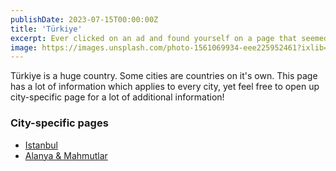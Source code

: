 ```yaml
---
publishDate: 2023-07-15T00:00:00Z
title: 'Türkiye'
excerpt: Ever clicked on an ad and found yourself on a page that seemed to really want you to do something? Congratulations, you've landed on a Landing Page!
image: https://images.unsplash.com/photo-1561069934-eee225952461?ixlib=rb-4.0.3&ixid=M3wxMjA3fDB8MHxwaG90by1wYWdlfHx8fGVufDB8fHx8fA%3D%3D&auto=format&fit=crop&w=2070&q=80
---
```



Türkiye is a huge country. Some cities are countries on it's own. This page has a lot of information which applies to every city, yet feel free to open up city-specific page for a lot of additional information!

### City-specific pages

- [Istanbul](turkiye/istanbul)
- [Alanya & Mahmutlar](turkiye/alanya)
